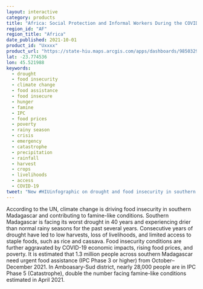 ```yaml
---
layout: interactive
category: products
title: "Africa: Social Protection and Informal Workers During the COVID-19 Pandemic"
region_id: "AF" 
region_title: "Africa" 
date_published: 2021-10-01
product_id: "Uxxxx"
product_url: "https://state-hiu.maps.arcgis.com/apps/dashboards/98503295588f419aaa4d60b313f8596d"
lat: -23.774536
lon: 45.521988
keywords:
  - drought
  - food insecurity
  - climate change
  - food assistance
  - food insecure
  - hunger
  - famine
  - IPC
  - food prices
  - poverty
  - rainy season
  - crisis
  - emergency
  - catastrophe
  - precipitation
  - rainfall
  - harvest
  - crops
  - livelihoods
  - access
  - COVID-19
tweet: "New #HIUinfographic on drought and food insecurity in southern Madagascar:"
---
```

According to the UN, climate change is driving food insecurity in southern Madagascar and contributing to famine-like conditions. Southern Madagascar is facing its worst drought in 40 years and experiencing drier than normal rainy seasons for the past several years. Consecutive years of drought have led to low harvests, loss of livelihoods, and limited access to staple foods, such as rice and cassava. Food insecurity conditions are further aggravated by COVID-19 economic impacts, rising food prices, and poverty. It is estimated that 1.3 million people across southern Madagascar need urgent food assistance (IPC Phase 3 or higher) from October–December 2021. In Amboasary-Sud district, nearly 28,000 people are in IPC Phase 5 (Catastrophe), double the number facing famine-like conditions estimated in April 2021.
